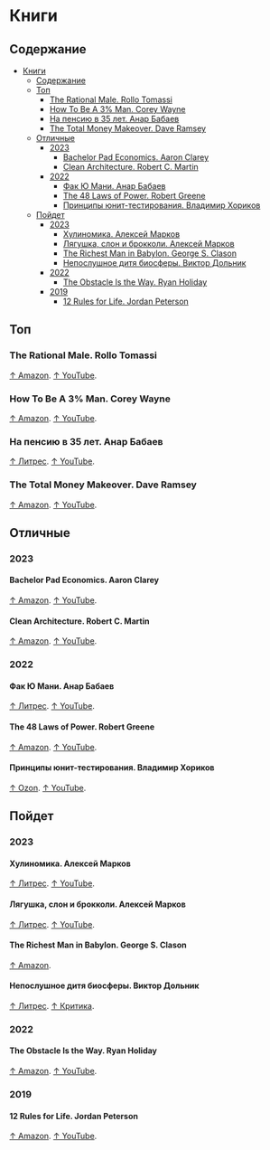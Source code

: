 # Книги

## Содержание

- [Книги](#книги)
  - [Содержание](#содержание)
  - [Топ](#топ)
    - [The Rational Male. Rollo Tomassi](#the-rational-male-rollo-tomassi)
    - [How To Be A 3% Man. Corey Wayne](#how-to-be-a-3-man-corey-wayne)
    - [На пенсию в 35 лет. Анар Бабаев](#на-пенсию-в-35-лет-анар-бабаев)
    - [The Total Money Makeover. Dave Ramsey](#the-total-money-makeover-dave-ramsey)
  - [Отличные](#отличные)
    - [2023](#2023)
      - [Bachelor Pad Economics. Aaron Clarey](#bachelor-pad-economics-aaron-clarey)
      - [Clean Architecture. Robert C. Martin](#clean-architecture-robert-c-martin)
    - [2022](#2022)
      - [Фак Ю Мани. Анар Бабаев](#фак-ю-мани-анар-бабаев)
      - [The 48 Laws of Power. Robert Greene](#the-48-laws-of-power-robert-greene)
      - [Принципы юнит-тестирования. Владимир Хориков](#принципы-юнит-тестирования-владимир-хориков)
  - [Пойдет](#пойдет)
    - [2023](#2023-1)
      - [Хулиномика. Алексей Марков](#хулиномика-алексей-марков)
      - [Лягушка, слон и брокколи. Алексей Марков](#лягушка-слон-и-брокколи-алексей-марков)
      - [The Richest Man in Babylon. George S. Clason](#the-richest-man-in-babylon-george-s-clason)
      - [Непослушное дитя биосферы. Виктор Дольник](#непослушное-дитя-биосферы-виктор-дольник)
    - [2022](#2022-1)
      - [The Obstacle Is the Way. Ryan Holiday](#the-obstacle-is-the-way-ryan-holiday)
    - [2019](#2019)
      - [12 Rules for Life. Jordan Peterson](#12-rules-for-life-jordan-peterson)

## Топ

### The Rational Male. Rollo Tomassi

[↑ Amazon](https://www.amazon.com/Rational-Male-Rollo-Tomassi/dp/1492777862). [↑ YouTube](https://www.youtube.com/@RolloTomassi).

### How To Be A 3% Man. Corey Wayne

[↑ Amazon](https://www.amazon.com/Winning-Heart-Woman-Your-Dreams-ebook/dp/B004QOBAPK). [↑ YouTube](https://www.youtube.com/channel/UCQTAVxA4dNBCoPdHhX9nnoQ).

### На пенсию в 35 лет. Анар Бабаев

[↑ Литрес](https://www.litres.ru/book/babaykin/na-pensiu-v-35-let-55699732). [↑ YouTube](https://www.youtube.com/@pensiya35).

### The Total Money Makeover. Dave Ramsey

[↑ Amazon](https://www.amazon.com/Total-Money-Makeover-Classic-Financial/dp/1595555277). [↑ YouTube](https://www.youtube.com/@TheRamseyShowEpisodes).

## Отличные

### 2023

#### Bachelor Pad Economics. Aaron Clarey

[↑ Amazon](https://www.amazon.com/Bachelor-Pad-Economics-Financial-Advice/dp/1494463180). [↑ YouTube](https://www.youtube.com/@AaronClarey).

#### Clean Architecture. Robert C. Martin

[↑ Amazon](https://www.amazon.com/Clean-Architecture-Craftsmans-Software-Structure/dp/0134494164). [↑ YouTube](https://www.youtube.com/results?search_query=robert+c+martin).

### 2022

#### Фак Ю Мани. Анар Бабаев

[↑ Литрес](https://www.litres.ru/book/babaykin/f-k-u-mani-kak-perestat-zaviset-ot-deneg-64927442/). [↑ YouTube](https://www.youtube.com/@pensiya35).

#### The 48 Laws of Power. Robert Greene

[↑ Amazon](https://www.amazon.com/48-Laws-Power-Robert-Greene/dp/0140280197). [↑ YouTube](https://www.youtube.com/@RobertGreeneOfficial).

#### Принципы юнит-тестирования. Владимир Хориков

[↑ Ozon](https://www.ozon.ru/product/printsipy-yunit-testirovaniya-horikov-vladimir-211424826). [↑ YouTube](https://www.youtube.com/results?search_query=Владимир+Хориков).

## Пойдет

### 2023

#### Хулиномика. Алексей Марков

[↑ Литрес](https://www.litres.ru/book/aleksey-markov-12132/hulinomika-huliganskaya-ekonomika-finansovye-rynki-dl-25578317). [↑ YouTube](https://www.youtube.com/@hoolinomics).

#### Лягушка, слон и брокколи. Алексей Марков

[↑ Литрес](https://www.litres.ru/book/aleksey-markov-12132333/lyagushka-slon-i-brokkoli-kak-zhit-i-kak-ne-nado-67223998/). [↑ YouTube](https://www.youtube.com/@hoolinomics).

#### The Richest Man in Babylon. George S. Clason

[↑ Amazon](https://www.amazon.com/Richest-Man-Babylon-George-Clason/dp/1505339111).

#### Непослушное дитя биосферы. Виктор Дольник

[↑ Литрес](https://www.litres.ru/audiobook/v-r-dolnik/neposlushnoe-ditya-biosfery-chast-1-23008874/). [↑ Критика](https://ru.wikipedia.org/wiki/Непослушное_дитя_биосферы#Критика_книги).

### 2022

#### The Obstacle Is the Way. Ryan Holiday

[↑ Amazon](https://www.amazon.com/Obstacle-Way-Timeless-Turning-Triumph/dp/1591846358). [↑ YouTube](https://www.youtube.com/@DailyStoic).

### 2019

#### 12 Rules for Life. Jordan Peterson

[↑ Amazon](https://www.amazon.com/12-Rules-Life-Antidote-Chaos/dp/0345816021). [↑ YouTube](https://www.youtube.com/@JordanBPeterson).
